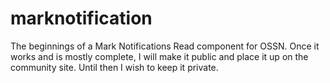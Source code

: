 # marknotification
The beginnings of a Mark Notifications Read component for OSSN. Once it works and is mostly complete, I will make it public and place it up on the community site. Until then I wish to keep it private.
